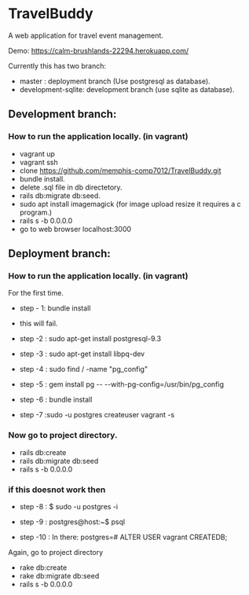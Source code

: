 # TravelBuddy
A web application for travel event management.

Demo: https://calm-brushlands-22294.herokuapp.com/

Currently this has two branch: 

- master : deployment branch (Use postgresql as database).
- development-sqlite: development branch (use sqlite as database).


## Development branch:
### How to run the application locally. (in vagrant)
- vagrant up 
- vagrant ssh
- clone https://github.com/memphis-comp7012/TravelBuddy.git
- bundle install.
- delete .sql file in db directetory.
- rails db:migrate db:seed.
- sudo apt install imagemagick (for image upload resize it requires a c program.)
- rails s -b 0.0.0.0
- go to web browser localhost:3000

## Deployment branch:
### How to run the application locally. (in vagrant)
For the first time. 

- step - 1: bundle install
- this will fail.
- step -2 : sudo apt-get install postgresql-9.3
- step -3 : sudo apt-get install libpq-dev
- step -4 : sudo find / -name "pg_config"
- step -5 : gem install pg -- --with-pg-config=/usr/bin/pg_config

- step -6 : bundle install
- step -7 :sudo -u postgres createuser vagrant -s

### Now go to project directory. 
- rails db:create
- rails db:migrate db:seed
- rails s -b 0.0.0.0

### if this doesnot work then 
- step -8 : $ sudo -u postgres -i

- step -9 : postgres@host:~$ psql
- step -10 : In there: postgres=# ALTER USER vagrant CREATEDB;


Again, go to project directory
- rake db:create
- rake db:migrate db:seed
- rails s -b 0.0.0.0
